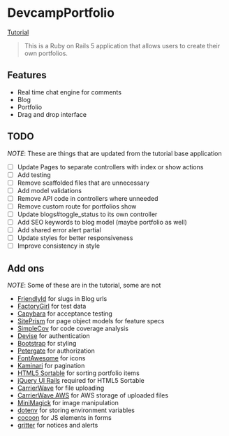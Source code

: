 # DevcampPortfolio

[Tutorial](https://www.udemy.com/professional-rails-5-development-course)

> This is a Ruby on Rails 5 application that allows users to create their own
portfolios.

## Features

- Real time chat engine for comments
- Blog
- Portfolio
- Drag and drop interface

## TODO

*NOTE*: These are things that are updated from the tutorial base application

- [ ] Update Pages to separate controllers with index or show actions
- [ ] Add testing
- [ ] Remove scaffolded files that are unnecessary
- [ ] Add model validations
- [ ] Remove API code in controllers where unneeded
- [ ] Remove custom route for portfolios show
- [ ] Update blogs#toggle_status to its own controller
- [ ] Add SEO keywords to blog model (maybe portfolio as well)
- [ ] Add shared error alert partial
- [ ] Update styles for better responsiveness
- [ ] Improve consistency in style

## Add ons

*NOTE*: Some of these are in the tutorial, some are not

- [FriendlyId](https://github.com/norman/friendly_id) for slugs in Blog urls
- [FactoryGirl](https://github.com/thoughtbot/factory_girl_rails) for test data
- [Capybara](https://github.com/teamcapybara/capybara) for acceptance testing
- [SitePrism](https://github.com/natritmeyer/site_prism) for page object models
  for feature specs
- [SimpleCov](https://github.com/colszowka/simplecov) for code coverage analysis
- [Devise](https://github.com/plataformatec/devise) for authentication
- [Bootstrap](https://github.com/twbs/bootstrap-rubygem) for styling
- [Petergate](https://github.com/elorest/petergate) for authorization
- [FontAwesome](https://github.com/bokmann/font-awesome-rails) for icons
- [Kaminari](https://github.com/kaminari/kaminari) for pagination
- [HTML5 Sortable](https://github.com/lukasoppermann/html5sortable) for sorting
  portfolio items
- [jQuery UI Rails](https://github.com/jquery-ui-rails/jquery-ui-rails) required
  for HTML5 Sortable
- [CarrierWave](https://github.com/carrierwaveuploader/carrierwave) for file
  uploading
- [CarrierWave AWS](https://github.com/sorentwo/carrierwave-aws) for AWS storage
  of uploaded files
- [MiniMagick](https://github.com/minimagick/minimagick) for image manipulation
- [dotenv](https://github.com/bkeepers/dotenv) for storing environment variables
- [cocoon](https://github.com/nathanvda/cocoon) for JS elements in forms
- [gritter](https://github.com/RobinBrouwer/gritter) for notices and alerts
